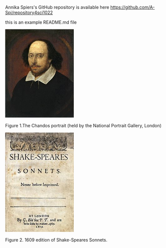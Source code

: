 Annika Spiers's GitHub repository is available here https://github.com/A-Spi/repository4sci1022



this is an example README.md file

![fig_shakespeare](figures/shakespeare_portrait.jpg)

Figure 1.The Chandos portrait (held by the National Portrait Gallery, London)

![fig_sonnets](figures/shakespeare_sonnets.jpg)

Figure 2. 1609 edition of Shake-Speares Sonnets.
